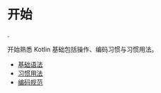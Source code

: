 # 开始

.

开始熟悉 Kotlin 基础包括操作、编码习惯与习惯用法。

 - [基础语法](basic-syntax.md)
 - [习惯用法](idioms.md)
 - [编码规范](coding-conventions.md)
